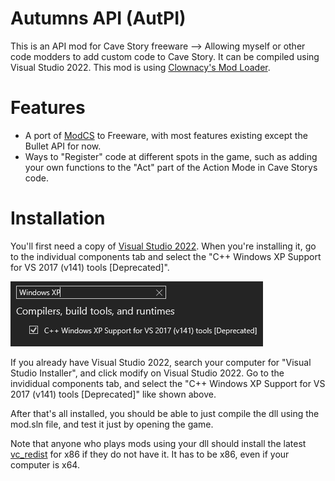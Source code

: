 # Autumns API (AutPI)
This is an API mod for Cave Story freeware --> Allowing myself or other code modders to add custom code to Cave Story. It can be compiled using Visual Studio 2022.
This mod is using [Clownacy's Mod Loader](https://github.com/Clownacy/Cave-Story-Mod-Loader/releases).

# Features

- A port of [ModCS](https://modcavestory.github.io) to Freeware, with most features existing except the Bullet API for now.
- Ways to "Register" code at different spots in the game, such as adding your own functions to the "Act" part of the Action Mode in Cave Storys code.

# Installation

You'll first need a copy of [Visual Studio 2022](https://visualstudio.microsoft.com/downloads/). When you're installing it, go to the individual components tab and select the "C++ Windows XP Support for VS 2017 (v141) tools [Deprecated]".

![v141 tools](WindowsXPSupport.png)

If you already have Visual Studio 2022, search your computer for "Visual Studio Installer", and click modify on Visual Studio 2022. Go to the invididual components tab, and select the "C++ Windows XP Support for VS 2017 (v141) tools [Deprecated]" like shown above.

After that's all installed, you should be able to just compile the dll using the mod.sln file, and test it just by opening the game.

Note that anyone who plays mods using your dll should install the latest [vc_redist](https://aka.ms/vs/17/release/vc_redist.x86.exe) for x86 if they do not have it. It has to be x86, even if your computer is x64.
